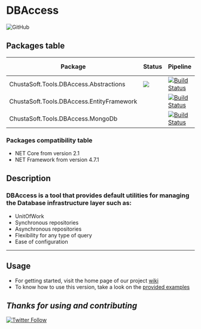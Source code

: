 # DBAccess

![GitHub](https://img.shields.io/github/license/ChustaSoft/DBAccess)

## Packages table

| Package                                           | Status                                                          | Pipeline                                                                                                                                                                                                                                                                                     |  NuGet version                                                                                                                                                  |    Downloads                                                                                                      |
|---------------------------------------------------|-----------------------------------------------------------------|-----------------------------------------------------------------------------------------------------------------------------------------------------------------------------------------------------------------------------------------------------------------------------------|-----------------------------------------------------------------------------------------------------------------------------------------------------------------|-------------------------------------------------------------------------------------------------------------------|
| ChustaSoft.Tools.DBAccess.Abstractions            | ![](https://img.shields.io/badge/-release-green)          | [![Build Status](https://dev.azure.com/chustasoft/SocialNET/_apis/build/status/OpenStack/DBAccess/%5BRELEASE%5D%20-%20ChustaSoft%20DBAccess%20Abstractions%20(NuGet)?branchName=version3)](https://dev.azure.com/chustasoft/SocialNET/_build/latest?definitionId=26&branchName=version3)     | [![NuGet](https://img.shields.io/nuget/v/ChustaSoft.Tools.DBAccess.Abstractions)](https://www.nuget.org/packages/ChustaSoft.Tools.DBAccess.Abstractions)        | ![Nuget](https://img.shields.io/nuget/dt/ChustaSoft.Tools.DBAccess.Abstractions?style=for-the-badge)              |
| ChustaSoft.Tools.DBAccess.EntityFramework         |                                                                 | [![Build Status](https://dev.azure.com/chustasoft/SocialNET/_apis/build/status/OpenStack/DBAccess/%5BRELEASE%5D%20-%20ChustaSoft%20DBAccess%20EntityFramework%20(NuGet)?branchName=version3)](https://dev.azure.com/chustasoft/SocialNET/_build/latest?definitionId=25&branchName=version3)  | [![NuGet](https://img.shields.io/nuget/v/ChustaSoft.Tools.DBAccess.EntityFramework)](https://www.nuget.org/packages/ChustaSoft.Tools.DbAccess.EntityFramework)  | ![Nuget](https://img.shields.io/nuget/dt/ChustaSoft.Tools.DBAccess.EntityFramework?style=for-the-badge)           |
| ChustaSoft.Tools.DBAccess.MongoDb                 |                                                                 | [![Build Status](https://dev.azure.com/chustasoft/SocialNET/_apis/build/status/OpenStack/DBAccess/%5BRELEASE%5D%20-%20ChustaSoft%20DBAccess%20MongoDb%20(NuGet)?branchName=version3)](https://dev.azure.com/chustasoft/SocialNET/_build/latest?definitionId=34&branchName=version3)          | [![NuGet](https://img.shields.io/nuget/v/ChustaSoft.Tools.DBAccess.MongoDb)](https://www.nuget.org/packages/ChustaSoft.Tools.DbAccess.MongoDb)                  | ![Nuget](https://img.shields.io/nuget/dt/ChustaSoft.Tools.DBAccess.MongoDb?style=for-the-badge)                   |

### Packages compatibility table
- NET Core from version 2.1
- NET Framework from version 4.7.1


## Description

### DBAccess is a tool that provides default utilities for managing the Database infrastructure layer such as:
- UnitOfWork
- Synchronous repositories
- Asynchronous repositories
- Flexibility for any type of query
- Ease of configuration



---

## Usage

- For getting started, visit the home page of our project [wiki](https://github.com/ChustaSoft/DBAccess/wiki)
- To know how to use this version, take a look on the [provided examples](https://github.com/ChustaSoft/DBAccess/tree/master/ChustaSoft.Tools.DBAccess.Examples)



*Thanks for using and contributing*
---
[![Twitter Follow](https://img.shields.io/twitter/follow/ChustaSoft?label=Follow%20us&style=social)](https://twitter.com/ChustaSoft)
